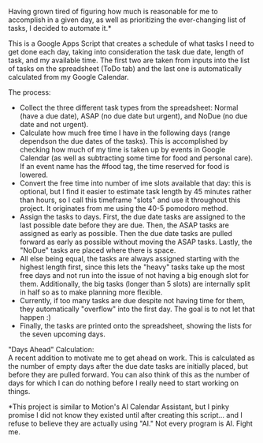 Having grown tired of figuring how much is reasonable for me to accomplish in a given day, as well as prioritizing the ever-changing list of tasks, I decided to automate it.*

This is a Google Apps Script that creates a schedule of what tasks I need to get done each day, taking into consideration the task due date, length of task, and my available time.  The first two are taken from inputs into the list of tasks on the spreadsheet (ToDo tab) and the last one is automatically calculated from my Google Calendar.

The process:
- Collect the three different task types from the spreadsheet: Normal (have a due date), ASAP (no due date but urgent), and NoDue (no due date and not urgent).
- Calculate how much free time I have in the following days (range dependson the due dates of the tasks).  This is accomplished by checking how much of my time is taken up by events in Google Calendar (as well as subtracting some time for food and personal care).  If an event name has the #food tag, the time reserved for food is lowered.  
- Convert the free time into number of ime slots available that day: this is optional, but I find it easier to estimate task length by 45 minutes rather than hours, so I call this timeframe "slots" and use it throughout this project.  It originates from me using the 40-5 pomodoro method.
- Assign the tasks to days.  First, the due date tasks are assigned to the last possible date before they are due.  Then, the ASAP tasks are assigned as early as possible.  Then the due date tasks are pulled forward as early as possible without moving the ASAP tasks.  Lastly, the "NoDue" tasks are placed where there is space.
- All else being equal, the tasks are always assigned starting with the highest length first, since this lets the "heavy" tasks take up the most free days and not run into the issue of not having a big enough slot for them.  Additionally, the big tasks (longer than 5 slots) are internally split in half so as to make planning more flexible.
- Currently, if too many tasks are due despite not having time for them, they automatically "overflow" into the first day.  The goal is to not let that happen :)
- Finally, the tasks are printed onto the spreadsheet, showing the lists for the seven upcoming days.

"Days Ahead" Calculation:\
A recent addition to motivate me to get ahead on work.  This is calculated as the number of empty days after the due date tasks are initially placed, but before they are pulled forward.  You can also think of this as the number of days for which I can do nothing before I really need to start working on things.




*This project is similar to Motion's AI Calendar Assistant, but I pinky promise I did not know they existed until after creating this script... and I refuse to believe they are actually using "AI."  Not every program is AI.  Fight me.
